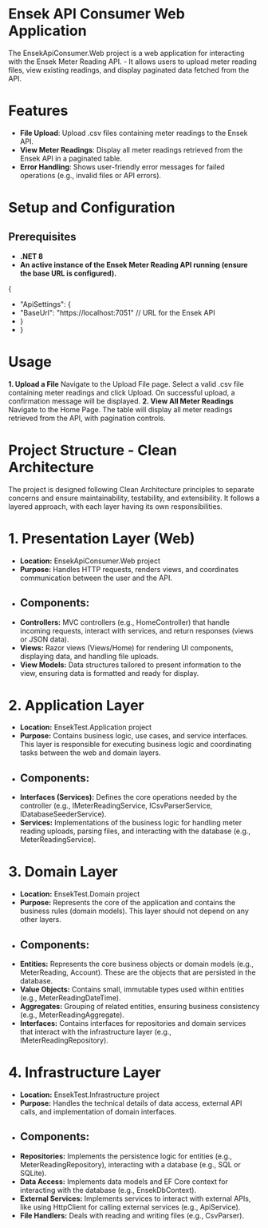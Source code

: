 # Ensek API Consumer Web Application
The EnsekApiConsumer.Web project is a web application for interacting with the Ensek Meter Reading API. - It allows users to upload meter reading files, view existing readings, and display paginated data fetched from the API.

# Features
- **File Upload**: Upload .csv files containing meter readings to the Ensek API.
- **View Meter Readings**: Display all meter readings retrieved from the Ensek API in a paginated table.
- **Error Handling**: Shows user-friendly error messages for failed operations (e.g., invalid files or API errors).


# Setup and Configuration
## Prerequisites
- **.NET 8**
- **An active instance of the Ensek Meter Reading API running (ensure the base URL is configured).**

{
 -  "ApiSettings": {
   -  "BaseUrl": "https://localhost:7051" // URL for the Ensek API
  - }
- }




# Usage
**1. Upload a File**
Navigate to the Upload File page.
Select a valid .csv file containing meter readings and click Upload.
On successful upload, a confirmation message will be displayed.
**2. View All Meter Readings**
Navigate to the Home Page.
The table will display all meter readings retrieved from the API, with pagination controls.


# Project Structure - Clean Architecture
The project is designed following Clean Architecture principles to separate concerns and ensure maintainability, testability, and extensibility. It follows a layered approach, with each layer having its own responsibilities.

# 1. Presentation Layer (Web)
- **Location:** EnsekApiConsumer.Web project
- **Purpose:** Handles HTTP requests, renders views, and coordinates communication between the user and the API.
- ## Components:
- **Controllers:** MVC controllers (e.g., HomeController) that handle incoming requests, interact with services, and return responses (views or JSON data).
- **Views:** Razor views (Views/Home) for rendering UI components, displaying data, and handling file uploads.
- **View Models:** Data structures tailored to present information to the view, ensuring data is formatted and ready for display.


# 2. Application Layer
- **Location:** EnsekTest.Application project
- **Purpose:** Contains business logic, use cases, and service interfaces. This layer is responsible for executing business logic and coordinating tasks between the web and domain layers.
- ## Components:
- **Interfaces (Services):** Defines the core operations needed by the controller (e.g., IMeterReadingService, ICsvParserService, IDatabaseSeederService).
- **Services:** Implementations of the business logic for handling meter reading uploads, parsing files, and interacting with the database (e.g., MeterReadingService).


# 3. Domain Layer
- **Location:** EnsekTest.Domain project
- **Purpose:** Represents the core of the application and contains the business rules (domain models). This layer should not depend on any other layers.
- ## Components:
- **Entities:** Represents the core business objects or domain models (e.g., MeterReading, Account). These are the objects that are persisted in the database.
- **Value Objects:** Contains small, immutable types used within entities (e.g., MeterReadingDateTime).
- **Aggregates:** Grouping of related entities, ensuring business consistency (e.g., MeterReadingAggregate).
- **Interfaces:** Contains interfaces for repositories and domain services that interact with the infrastructure layer (e.g., IMeterReadingRepository).


# 4. Infrastructure Layer
- **Location:** EnsekTest.Infrastructure project
- **Purpose:** Handles the technical details of data access, external API calls, and implementation of domain interfaces.
- ## Components:
- **Repositories:** Implements the persistence logic for entities (e.g., MeterReadingRepository), interacting with a database (e.g., SQL or SQLite).
- **Data Access:** Implements data models and EF Core context for interacting with the database (e.g., EnsekDbContext).
- **External Services:** Implements services to interact with external APIs, like using HttpClient for calling external services (e.g., ApiService).
- **File Handlers:** Deals with reading and writing files (e.g., CsvParser).



